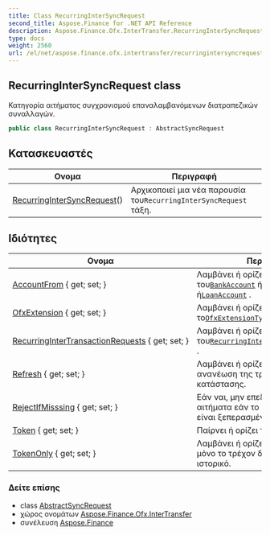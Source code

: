 ```yaml
---
title: Class RecurringInterSyncRequest
second_title: Aspose.Finance for .NET API Reference
description: Aspose.Finance.Ofx.InterTransfer.RecurringInterSyncRequest τάξη. Κατηγορία αιτήματος συγχρονισμού επαναλαμβανόμενων διατραπεζικών συναλλαγών.
type: docs
weight: 2560
url: /el/net/aspose.finance.ofx.intertransfer/recurringintersyncrequest/
---
```

## RecurringInterSyncRequest class

Κατηγορία αιτήματος συγχρονισμού επαναλαμβανόμενων διατραπεζικών συναλλαγών.

```csharp
public class RecurringInterSyncRequest : AbstractSyncRequest
```

## Κατασκευαστές

| Ονομα | Περιγραφή |
| --- | --- |
| [RecurringInterSyncRequest](recurringintersyncrequest/)() | Αρχικοποιεί μια νέα παρουσία του`RecurringInterSyncRequest` τάξη. |

## Ιδιότητες

| Ονομα | Περιγραφή |
| --- | --- |
| [AccountFrom](../../aspose.finance.ofx.intertransfer/recurringintersyncrequest/accountfrom/) { get; set; } | Λαμβάνει ή ορίζει το από του[`BankAccount`](../../aspose.finance.ofx/bankaccount/) ή[`CreditCardAccount`](../../aspose.finance.ofx/creditcardaccount/) ή[`LoanAccount`](../../aspose.finance.ofx/loanaccount/) . |
| [OfxExtension](../../aspose.finance.ofx.intertransfer/recurringintersyncrequest/ofxextension/) { get; set; } | Λαμβάνει ή ορίζει το[`OfxExtensionType`](../../aspose.finance.ofx/ofxextensiontype/) . |
| [RecurringInterTransactionRequests](../../aspose.finance.ofx.intertransfer/recurringintersyncrequest/recurringintertransactionrequests/) { get; set; } | Λαμβάνει ή ορίζει τη συλλογή του[`RecurringInterTransactionRequest`](../recurringintertransactionrequest/) . |
| [Refresh](../../aspose.finance.ofx/abstractsyncrequest/refresh/) { get; set; } | Λαμβάνει ή ορίζει εάν θα ζητηθεί ανανέωση της τρέχουσας κατάστασης. |
| [RejectIfMisssing](../../aspose.finance.ofx/abstractsyncrequest/rejectifmisssing/) { get; set; } | Εάν ναι, μην επεξεργάζεστε αιτήματα εάν το διακριτικό πελάτη είναι ξεπερασμένο. |
| [Token](../../aspose.finance.ofx/abstractsyncrequest/token/) { get; set; } | Παίρνει ή ορίζει το διακριτικό. |
| [TokenOnly](../../aspose.finance.ofx/abstractsyncrequest/tokenonly/) { get; set; } | Λαμβάνει ή ορίζει εάν θα ζητηθεί μόνο το τρέχον διακριτικό χωρίς το ιστορικό. |

### Δείτε επίσης

* class [AbstractSyncRequest](../../aspose.finance.ofx/abstractsyncrequest/)
* χώρος ονομάτων [Aspose.Finance.Ofx.InterTransfer](../../aspose.finance.ofx.intertransfer/)
* συνέλευση [Aspose.Finance](../../)


